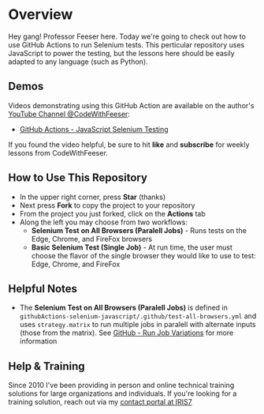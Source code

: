 # Overview
Hey gang! Professor Feeser here. Today we're going to check out how to use GitHub Actions to run Selenium tests. This perticular repository uses JavaScript to power the testing, but the lessons here should be easily adapted to any language (such as Python). 

## Demos
Videos demonstrating using this GitHub Action are available on the author's [YouTube Channel @CodeWithFeeser](https://www.youtube.com/@CodeWithFeeser):  

- [GitHub Actions - JavaScript Selenium Testing]()

If you found the video helpful, be sure to hit **like** and **subscribe** for weekly lessons from CodeWithFeeser.


## How to Use This Repository
- In the upper right corner, press **Star** (thanks)
- Next press **Fork** to copy the project to your repository
- From the project you just forked, click on the **Actions** tab
- Along the left you may choose from two workflows:
    - **Selenium Test on All Browsers (Paralell Jobs)** - Runs tests on the Edge, Chrome, and FireFox browsers
    - **Basic Selenium Test (Single Job)** - At run time, the user must choose the flavor of the single browser they would like to use to test: Edge, Chrome, and FireFox

 
## Helpful Notes
- The  **Selenium Test on All Browsers (Paralell Jobs)** is defined in `githubActions-selenium-javascript/.github/test-all-browsers.yml` and uses `strategy.matrix` to run multiple jobs in paralell with alternate inputs (those from the matrix). See [GitHub - Run Job Variations](https://docs.github.com/en/actions/how-tos/write-workflows/choose-what-workflows-do/run-job-variations) for more information


## Help & Training
Since 2010 I've been providing in person and online technical training solutions for large organizations and individuals. If you're looking for a training solution, reach out via my [contact portal at IRIS7](https://iris7.com/contact)
